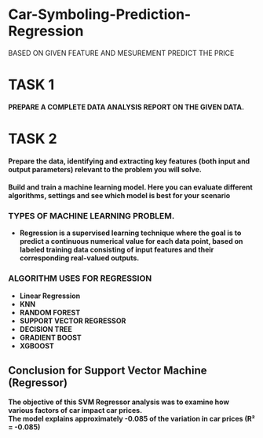 # Car-Symboling-Prediction-Regression
BASED ON GIVEN FEATURE AND MESUREMENT PREDICT THE PRICE

# <b>TASK 1
#### <b>PREPARE A COMPLETE DATA ANALYSIS REPORT ON THE GIVEN DATA.

# <b>TASK 2
#### <b>Prepare the data, identifying and extracting key features (both input and output parameters) relevant to the problem you will solve.
#### <b>Build and train a machine learning model. Here you can evaluate different algorithms, settings and see which model is best for your scenario


### <b>TYPES OF MACHINE LEARNING PROBLEM.
- <b>Regression is a supervised learning technique where the goal is to predict a continuous numerical value for each data point, based on labeled training data consisting of input features and their corresponding real-valued outputs.<br>
### <b>ALGORITHM USES FOR REGRESSION
<b>
    
- Linear Regression
- KNN
- RANDOM FOREST
- SUPPORT VECTOR REGRESSOR
- DECISION TREE
- GRADIENT BOOST
- XGBOOST


## <b>Conclusion for Support Vector Machine (Regressor)
The objective of this SVM Regressor analysis was to examine how various factors of car impact car prices.<br>
The model explains approximately -0.085 of the variation in car prices (R² = -0.085)
